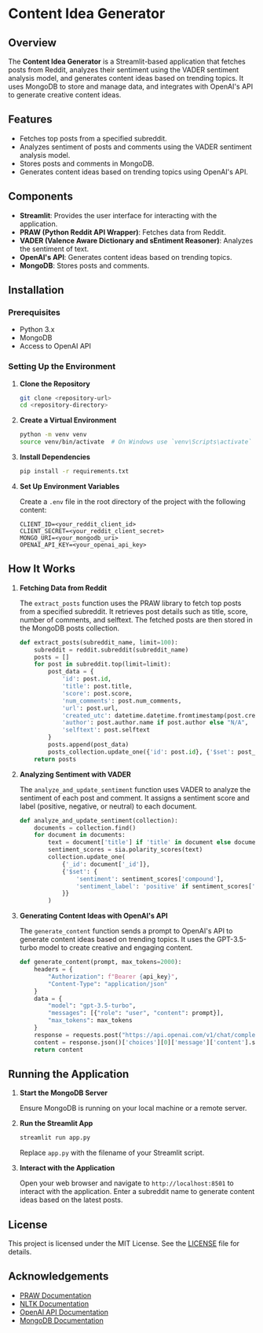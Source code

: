 # Content Idea Generator

## Overview
The **Content Idea Generator** is a Streamlit-based application that fetches posts from Reddit, analyzes their sentiment using the VADER sentiment analysis model, and generates content ideas based on trending topics. It uses MongoDB to store and manage data, and integrates with OpenAI's API to generate creative content ideas.

## Features
- Fetches top posts from a specified subreddit.
- Analyzes sentiment of posts and comments using the VADER sentiment analysis model.
- Stores posts and comments in MongoDB.
- Generates content ideas based on trending topics using OpenAI's API.

## Components
- **Streamlit**: Provides the user interface for interacting with the application.
- **PRAW (Python Reddit API Wrapper)**: Fetches data from Reddit.
- **VADER (Valence Aware Dictionary and sEntiment Reasoner)**: Analyzes the sentiment of text.
- **OpenAI's API**: Generates content ideas based on trending topics.
- **MongoDB**: Stores posts and comments.

## Installation

### Prerequisites
- Python 3.x
- MongoDB
- Access to OpenAI API

### Setting Up the Environment

1. **Clone the Repository**

    ```bash
    git clone <repository-url>
    cd <repository-directory>
    ```

2. **Create a Virtual Environment**

    ```bash
    python -m venv venv
    source venv/bin/activate  # On Windows use `venv\Scripts\activate`
    ```

3. **Install Dependencies**

    ```bash
    pip install -r requirements.txt
    ```

4. **Set Up Environment Variables**

    Create a `.env` file in the root directory of the project with the following content:

    ```plaintext
    CLIENT_ID=<your_reddit_client_id>
    CLIENT_SECRET=<your_reddit_client_secret>
    MONGO_URI=<your_mongodb_uri>
    OPENAI_API_KEY=<your_openai_api_key>
    ```

## How It Works

1. **Fetching Data from Reddit**

    The `extract_posts` function uses the PRAW library to fetch top posts from a specified subreddit. It retrieves post details such as title, score, number of comments, and selftext. The fetched posts are then stored in the MongoDB posts collection.

    ```python
    def extract_posts(subreddit_name, limit=100):
        subreddit = reddit.subreddit(subreddit_name)
        posts = []
        for post in subreddit.top(limit=limit):
            post_data = {
                'id': post.id,
                'title': post.title,
                'score': post.score,
                'num_comments': post.num_comments,
                'url': post.url,
                'created_utc': datetime.datetime.fromtimestamp(post.created_utc),
                'author': post.author.name if post.author else "N/A",
                'selftext': post.selftext
            }
            posts.append(post_data)
            posts_collection.update_one({'id': post.id}, {'$set': post_data}, upsert=True)
        return posts
    ```

2. **Analyzing Sentiment with VADER**

    The `analyze_and_update_sentiment` function uses VADER to analyze the sentiment of each post and comment. It assigns a sentiment score and label (positive, negative, or neutral) to each document.

    ```python
    def analyze_and_update_sentiment(collection):
        documents = collection.find()
        for document in documents:
            text = document['title'] if 'title' in document else document['body']
            sentiment_scores = sia.polarity_scores(text)
            collection.update_one(
                {'_id': document['_id']},
                {'$set': {
                    'sentiment': sentiment_scores['compound'],
                    'sentiment_label': 'positive' if sentiment_scores['compound'] > 0.05 else 'negative' if sentiment_scores['compound'] < -0.05 else 'neutral'
                }}
            )
    ```

3. **Generating Content Ideas with OpenAI's API**

    The `generate_content` function sends a prompt to OpenAI's API to generate content ideas based on trending topics. It uses the GPT-3.5-turbo model to create creative and engaging content.

    ```python
    def generate_content(prompt, max_tokens=2000):
        headers = {
            "Authorization": f"Bearer {api_key}",
            "Content-Type": "application/json"
        }
        data = {
            "model": "gpt-3.5-turbo",
            "messages": [{"role": "user", "content": prompt}],
            "max_tokens": max_tokens
        }
        response = requests.post("https://api.openai.com/v1/chat/completions", headers=headers, json=data)
        content = response.json()['choices'][0]['message']['content'].strip()
        return content
    ```

## Running the Application

1. **Start the MongoDB Server**

    Ensure MongoDB is running on your local machine or a remote server.

2. **Run the Streamlit App**

    ```bash
    streamlit run app.py
    ```

    Replace `app.py` with the filename of your Streamlit script.

3. **Interact with the Application**

    Open your web browser and navigate to `http://localhost:8501` to interact with the application. Enter a subreddit name to generate content ideas based on the latest posts.

## License

This project is licensed under the MIT License. See the [LICENSE](LICENSE) file for details.

## Acknowledgements
- [PRAW Documentation](https://praw.readthedocs.io/en/latest/)
- [NLTK Documentation](https://www.nltk.org/)
- [OpenAI API Documentation](https://platform.openai.com/docs/)
- [MongoDB Documentation](https://www.mongodb.com/docs/)

